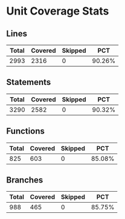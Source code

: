 # Unit Coverage Stats

## Lines

| Total | Covered | Skipped | PCT    |
| ----- | ------- | ------- | ------ |
| 2993  | 2316    | 0       | 90.26% |

## Statements

| Total | Covered | Skipped | PCT    |
| ----- | ------- | ------- | ------ |
| 3290  | 2582    | 0       | 90.32% |

## Functions

| Total | Covered | Skipped | PCT    |
| ----- | ------- | ------- | ------ |
| 825   | 603     | 0       | 85.08% |

## Branches

| Total | Covered | Skipped | PCT    |
| ----- | ------- | ------- | ------ |
| 988   | 465     | 0       | 85.75% |

